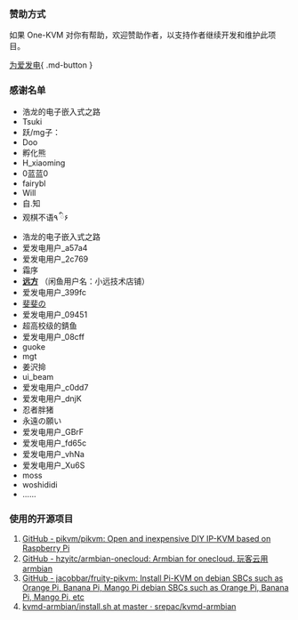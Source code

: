 
### 赞助方式

如果 One-KVM 对你有帮助，欢迎赞助作者，以支持作者继续开发和维护此项目。

[为爱发电](https://afdian.com/a/silentwind){ .md-button }

### 感谢名单

- 浩龙的电子嵌入式之路
- Tsuki
- 跃/mg子：
- Doo
- 孵化熊
- H_xiaoming
- 0蓝蓝0
- fairybl
- Will
- 自.知
- 观棋不语٩ ི۶
- 浩龙的电子嵌入式之路
- 爱发电用户_a57a4
- 爱发电用户_2c769
- 霜序
- **[远方](https://runyf.cn/)** （闲鱼用户名：小远技术店铺）
- 爱发电用户_399fc
- [斐斐の](https://www.mmuaa.com/)
- 爱发电用户_09451
- 超高校级的錆鱼
- 爱发电用户_08cff
- guoke
- mgt
- 姜沢掵
- ui_beam
- 爱发电用户_c0dd7
- 爱发电用户_dnjK
- 忍者胖猪
- 永遠の願い
- 爱发电用户_GBrF
- 爱发电用户_fd65c
- 爱发电用户_vhNa
- 爱发电用户_Xu6S
- moss
- woshididi
- ......

### 使用的开源项目

1. [GitHub - pikvm/pikvm: Open and inexpensive DIY IP-KVM based on Raspberry Pi](https://github.com/pikvm/pikvm)
2. [GitHub - hzyitc/armbian-onecloud: Armbian for onecloud. 玩客云用armbian](https://github.com/hzyitc/armbian-onecloud/)
3. [GitHub - jacobbar/fruity-pikvm: Install Pi-KVM on debian SBCs such as Orange Pi, Banana Pi, Mango Pi debian SBCs such as Orange Pi, Banana Pi, Mango Pi, etc](https://github.com/jacobbar/fruity-pikvm)
4.  [kvmd-armbian/install.sh at master · srepac/kvmd-armbian](https://github.com/srepac/kvmd-armbian/blob/master/install.sh)